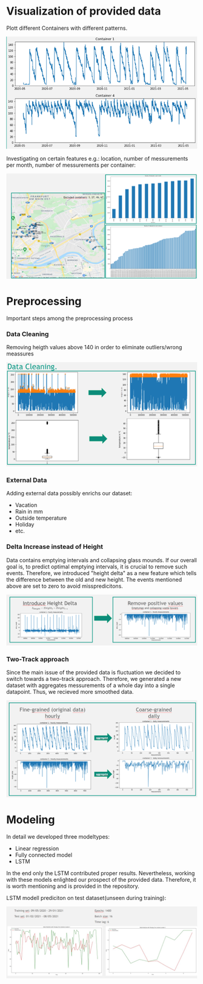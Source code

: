 # Visualization of provided data

Plott different Containers with different patterns.

![Visualization%20of%20provided%20data%20a4b4caf415a24716879e99263372f842/Untitled.png](Visualization%20of%20provided%20data%20a4b4caf415a24716879e99263372f842/Untitled.png)

Investigating on certain features e.g.: location, number of messurements per month, number of messurements per container:

![Visualization%20of%20provided%20data%20a4b4caf415a24716879e99263372f842/Untitled%201.png](Visualization%20of%20provided%20data%20a4b4caf415a24716879e99263372f842/Untitled%201.png)

# Preprocessing

Important steps among the preprocessing process

### Data Cleaning

Removing heigth values above 140 in order to eliminate outliers/wrong meassures

![Visualization%20of%20provided%20data%20a4b4caf415a24716879e99263372f842/Untitled%202.png](Visualization%20of%20provided%20data%20a4b4caf415a24716879e99263372f842/Untitled%202.png)

### External Data

Adding external data possibly enrichs our dataset:

- Vacation
- Rain in mm
- Outside temperature
- Holiday
- etc.

### Delta Increase instead of Height

Data contains emptying intervals and collapsing glass mounds. If our overall goal is, to predict optimal emptying intervals, it is crucial to remove such events. Therefore, we introduced "height delta" as a new feature which tells the difference between the old and new height. The events mentioned above are set to zero to avoid misspredicitons.

![Visualization%20of%20provided%20data%20a4b4caf415a24716879e99263372f842/Untitled%203.png](Visualization%20of%20provided%20data%20a4b4caf415a24716879e99263372f842/Untitled%203.png)

### Two-Track approach

Since the main issue of the provided data is fluctuation we decided to switch towards a two-track approach. Therefore, we generated a new dataset with aggregates messurements of a whole day into a single datapoint. Thus, we recieved more smoothed data.

![Visualization%20of%20provided%20data%20a4b4caf415a24716879e99263372f842/Untitled%204.png](Visualization%20of%20provided%20data%20a4b4caf415a24716879e99263372f842/Untitled%204.png)

# Modeling

In detail we developed three modeltypes:

- Linear regression
- Fully connected model
- LSTM

In the end only the LSTM contributed proper results. Nevertheless, working with these models enlighted our prospect of the provided data. Therefore, it is worth mentioning and is provided in the repository.

LSTM modell prediciton on test dataset(unseen during training):

![Visualization%20of%20provided%20data%20a4b4caf415a24716879e99263372f842/Untitled%205.png](Visualization%20of%20provided%20data%20a4b4caf415a24716879e99263372f842/Untitled%205.png)